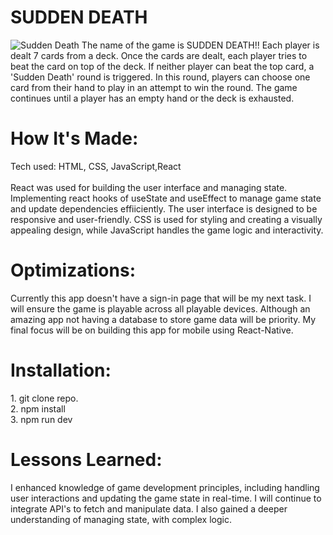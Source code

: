 <div id="header" >
 <h1  class="heading-element" dir="auto">SUDDEN DEATH</h1>
 <img src="https://i.imgur.com/FW2PFr8.gif" alt="Sudden Death">
<!--  https://i.imgur.com/cUDoOJ2.gi -->
The name of the game is SUDDEN DEATH!! Each player is dealt 7 cards from a deck. Once the cards are dealt, each player tries to beat the card on top of the deck. If neither player can beat the top card, a 'Sudden Death' round is triggered. In this round, players can choose one card from their hand to play in an attempt to win the round. The game continues until a player has an empty hand or the deck is exhausted.
</div>

<div id="header" >
 <h1 class="heading-element" dir="auto">How It's Made:</h1>
 Tech used: HTML, CSS, JavaScript,React <br/><br/>
 React was used for building the user interface and managing state. Implementing react hooks of useState and useEffect to manage game state and update dependencies effiiciently. The user interface is designed to be responsive and user-friendly. CSS is used for styling and creating a visually appealing design, while JavaScript handles the game logic and interactivity.
</div>

<div id="header" >
 <h1 class="heading-element" dir="auto">Optimizations:</h1>
 Currently this app doesn't have a sign-in page that will be my next task. I will ensure the game is playable across all playable devices. Although an amazing app not having a database to store game data will be priority. My final focus will be on building this app for mobile using React-Native. 
</div>
<div id="header" >
 <h1 class="heading-element" dir="auto">Installation:</h1>
 1. git clone repo.<br/>
2. npm install<br/>
3. npm run dev
</div>

<div id="header">
 <h1 class="heading-element" dir="auto">Lessons Learned:</h1>
 I enhanced knowledge of game development principles, including handling user interactions and updating the game state in real-time. I will continue to integrate API's to fetch and manipulate data. I also gained a deeper understanding of managing state, with complex logic.
</div>
